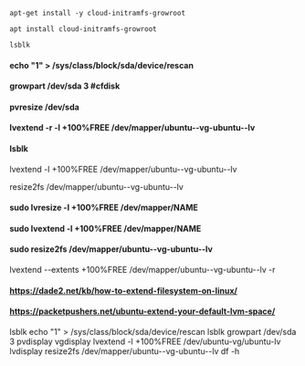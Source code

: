 ```
apt-get install -y cloud-initramfs-growroot
```
```
apt install cloud-initramfs-growroot
```
```
lsblk
```
####			echo "1" > /sys/class/block/sda/device/rescan
####			growpart /dev/sda 3 #cfdisk
####     pvresize /dev/sda
####     lvextend -r -l +100%FREE /dev/mapper/ubuntu--vg-ubuntu--lv
####			lsblk

lvextend -l +100%FREE /dev/mapper/ubuntu--vg-ubuntu--lv

resize2fs /dev/mapper/ubuntu--vg-ubuntu--lv

####			sudo lvresize -l +100%FREE /dev/mapper/NAME
####			sudo lvextend -l +100%FREE /dev/mapper/NAME
####			sudo resize2fs /dev/mapper/ubuntu--vg-ubuntu--lv

lvextend --extents +100%FREE /dev/mapper/ubuntu--vg-ubuntu--lv -r


#### https://dade2.net/kb/how-to-extend-filesystem-on-linux/
#### https://packetpushers.net/ubuntu-extend-your-default-lvm-space/

lsblk
echo "1" > /sys/class/block/sda/device/rescan
lsblk
growpart /dev/sda 3
pvdisplay
vgdisplay
lvextend -l +100%FREE /dev/ubuntu-vg/ubuntu-lv
lvdisplay
resize2fs /dev/mapper/ubuntu--vg-ubuntu--lv
df -h

